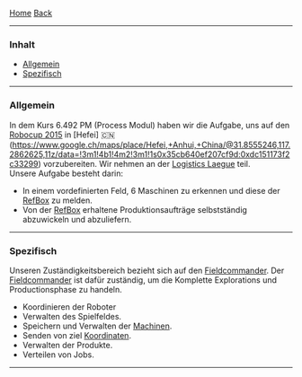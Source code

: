 [Home](home) [Back](KonzeptFL)  

----------

### Inhalt ###

- <a href="#a">Allgemein</a>  
- <a href="#s">Spezifisch</a>

----------

### <a name="a">Allgemein</a> ###

In dem Kurs 6.492 PM (Process Modul) haben wir die Aufgabe, uns auf den [Robocup 2015](http://www.robocup2015.org/) in [Hefei] :cn: (https://www.google.ch/maps/place/Hefei,+Anhui,+China/@31.8555246,117.2862625,11z/data=!3m1!4b1!4m2!3m1!1s0x35cb640ef207cf9d:0xdc151173f2c33299) vorzubereiten.
Wir nehmen an der [Logistics Laegue](http://www.robocup2015.org/show/article/14.html) teil.  
Unsere Aufgabe besteht darin:  
- In einem vordefinierten Feld, 6 Maschinen zu erkennen und diese der [RefBox](WikiSolidus) zu melden.
- Von der [RefBox](WikiSolidus) erhaltene Produktionsaufträge selbstständig abzuwickeln und abzuliefern.    
 


----------

### <a name="s">Spezifisch</a> ###

Unseren Zuständigkeitsbereich bezieht sich auf den [Fieldcommander](WikiSolidus). 
Der [Fieldcommander](WikiSolidus) ist dafür zuständig, um die Komplette Explorations und Productionsphase zu handeln.  
- Koordinieren der Roboter
- Verwalten des Spielfeldes.  
- Speichern und Verwalten der [Machinen](Machine).  
- Senden von ziel [Koordinaten](Coord).
- Verwalten der Produkte.  
- Verteilen von Jobs.  
   

----------